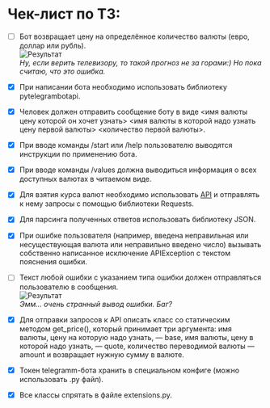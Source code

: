 # Чек-лист по ТЗ:
- [ ] Бот возвращает цену на определённое количество валюты (евро, доллар или рубль).</br>
![Результат](https://i.imgur.com/SdjFm1P.png)</br>
*Ну, если верить телевизору, то такой прогноз не за горами:) Но пока считаю, что это ошибка.*</br>

- [x] При написании бота необходимо использовать библиотеку pytelegrambotapi.</br>

- [x] Человек должен отправить сообщение боту в виде <имя валюты цену которой он хочет узнать> <имя валюты в которой надо узнать цену первой валюты> <количество первой валюты>.</br>

- [x] При вводе команды /start или /help пользователю выводятся инструкции по применению бота.</br>

- [x] При вводе команды /values должна выводиться информация о всех доступных валютах в читаемом виде.</br>

- [x] Для взятия курса валют необходимо использовать [API](https://www.cryptocompare.com/ "API") и отправлять к нему запросы с помощью библиотеки Requests.</br>

- [x] Для парсинга полученных ответов использовать библиотеку JSON.</br>

- [x] При ошибке пользователя (например, введена неправильная или несуществующая валюта или неправильно введено число) вызывать собственно написанное исключение APIException с текстом пояснения ошибки.</br>

- [ ] Текст любой ошибки с указанием типа ошибки должен отправляться пользователю в сообщения.</br>
![Результат](https://i.imgur.com/DM0Coh1.png)</br>
*Эмм... очень странный вывод ошибки. Баг?*

- [x] Для отправки запросов к API описать класс со статическим методом get_price(), который принимает три аргумента: имя валюты, цену на которую надо узнать, — base, имя валюты, цену в которой надо узнать, — quote, количество переводимой валюты — amount и возвращает нужную сумму в валюте.</br>

- [x] Токен telegramm-бота хранить в специальном конфиге (можно использовать .py файл).</br>

- [x] Все классы спрятать в файле extensions.py.</br>
